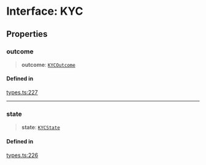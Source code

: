 # Interface: KYC

## Properties

### outcome

> **outcome**: [`KYCOutcome`](/docs/packages/SDK/enumerations/KYCOutcome.md)

#### Defined in

[types.ts:227](https://github.com/monerium/js-monorepo/blob/main/packages/sdk/src/types.ts#L227)

***

### state

> **state**: [`KYCState`](/docs/packages/SDK/enumerations/KYCState.md)

#### Defined in

[types.ts:226](https://github.com/monerium/js-monorepo/blob/main/packages/sdk/src/types.ts#L226)
